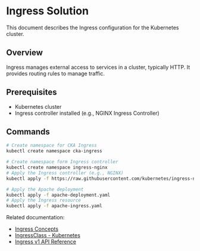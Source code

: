 # Ingress Solution

This document describes the Ingress configuration for the Kubernetes cluster.

## Overview

Ingress manages external access to services in a cluster, typically HTTP. It provides routing rules to manage traffic.

## Prerequisites

- Kubernetes cluster
- Ingress controller installed (e.g., NGINX Ingress Controller)


## Commands

```bash
# Create namespace for CKA Ingress
kubectl create namespace cka-ingress

# Create namespace form Ingress controller
kubectl create namespace ingress-nginx
# Apply the Ingress controller (e.g., NGINX)
kubectl apply -f https://raw.githubusercontent.com/kubernetes/ingress-nginx/main/deploy/static/provider/cloud/deploy.yaml

# Apply the Apache deployment
kubectl apply -f apache-deployment.yaml
# Apply the Ingress resource
kubectl apply -f apache-ingress.yaml
```

Related documentation:
- [Ingress Concepts](https://kubernetes.io/docs/concepts/services-networking/ingress/)
- [IngressClass - Kubernetes](https://kubernetes.io/docs/concepts/services-networking/ingress/#ingress-class)
- [Ingress v1 API Reference](https://kubernetes.io/docs/reference/generated/kubernetes-api/v1.29/#ingress-v1-networking-k8s-io)